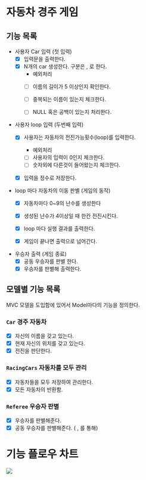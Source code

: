 # 자동차 경주 게임

## 기능 목록

- 사용자 Car 입력 (첫 입력)
    - [X] 입력문을 출력한다.
    - [X] N개의 car 생성한다. 구분은 , 로 한다.
        - 예외처리
        - [ ] 이름의 길이가 5 이상인지 확인한다.
        - [ ] 중복되는 이름이 있는지 체크한다.
        - [ ] NULL 혹은 공백이 있는지 처리한다.


- 사용자 loop 입력 (두번째 입력)
    - [X] 사용자는 자동차의 전진가능횟수(loop)를 입력한다.
        - 예외처리
        - [ ] 사용자의 입력이 0인지 체크한다.
        - [ ] 숫자외에 다른것이 들어왔는지 체크한다.
    - [X] 입력을 정수로 저장한다.


- loop 마다 자동차의 이동 판별 (게임의 동작)
    - [X] 자동차마다 0~9의 난수를 생성한다
    - [X] 생성된 난수가 4이상일 때 한칸 전진시킨다.
    - [X] loop 마다 실행 결과를 출력한다.
    - [X] 게임이 끝나면 출력으로 넘어간다.


- 우승자 출력 (게임 종료)
    - [X] 공동 우승자를 판별 한다.
    - [X] 우승자를 판별해 출력한다.

## 모델별 기능 목록

MVC 모델을 도입함에 있어서 Model마다의 기능을 정의한다.

### `Car` 경주 자동차

- [X] 자신의 이름을 갖고 있는다.
- [X] 현재 자신의 위치를 갖고 있는다.
- [X] 전진을 판단한다.

### `RacingCars` 자동차를 모두 관리

- [X] 자동차들을 모두 저장하여 관리한다.
- [X] 모든 자동차의 반환함.

### `Referee` 우승자 판별

- [X] 우승자를 판별해준다.
- [X] 공동 우승자를 판별해준다. ( , 를 통해)

# 기능 플로우 차트

<img src="https://github.com/dltjdgh0428/java-racingcar-6/assets/33485494/992de61a-8290-4118-a3a5-cf89d475a0ea"/>
